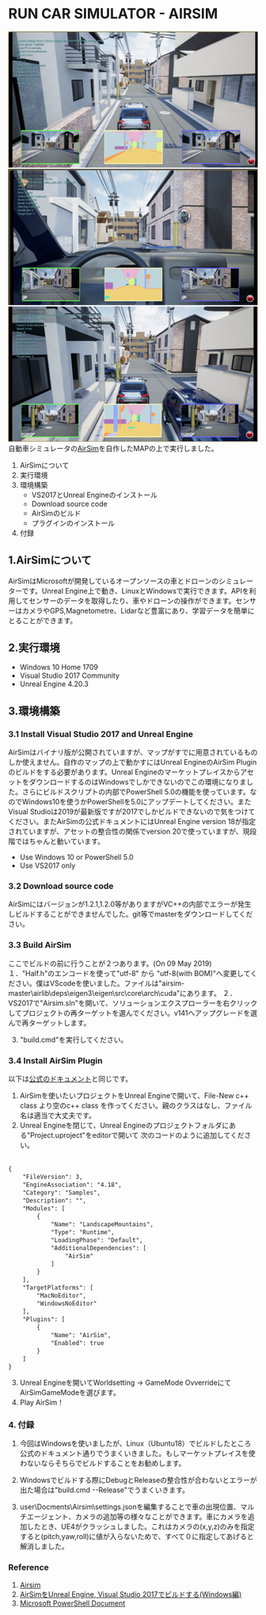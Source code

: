 # RUN CAR SIMULATOR - AIRSIM
![picture1](https://github.com/utagoeinc/Carsimulator/blob/master/1.PNG)
![picture2](https://github.com/utagoeinc/Carsimulator/blob/master/2.PNG)
![picture3](https://github.com/utagoeinc/Carsimulator/blob/master/3.PNG)
自動車シミュレータの[AirSim](https://microsoft.github.io/AirSim/)を自作したMAPの上で実行しました。

1. AirSimについて
2. 実行環境
3. 環境構築
   - VS2017とUnreal Engineのインストール
   - Download source code
   - AirSimのビルド
   - プラグインのインストール
4. 付録


## 1.AirSimについて

AirSimはMicrosoftが開発しているオープンソースの車とドローンのシミュレーターです。Unreal Engine上で動き、LinuxとWindowsで実行できます。APIを利用してセンサーのデータを取得したり、車やドローンの操作ができます。センサーはカメラやGPS,Magnetometre、Lidarなど豊富にあり、学習データを簡単にとることができます。

## 2.実行環境

- Windows 10 Home 1709
- Visual Studio 2017 Community
- Unreal Engine 4.20.3

## 3.環境構築

### 3.1 Install Visual Studio 2017 and Unreal Engine

AirSimはバイナリ版が公開されていますが、マップがすでに用意されているものしか使えません。自作のマップの上で動かすにはUnreal EngineのAirSim Pluginのビルドをする必要があります。Unreal EngineのマーケットプレイスからアセットをダウンロードするのはWindowsでしかできないのでこの環境になりました。さらにビルドスクリプトの内部でPowerShell 5.0の機能を使っています。なのでWindows10を使うかPowerShellを5.0にアップデートしてください。またVisual Studioは2019が最新版ですが2017でしかビルドできないので気をつけてください。またAirSimの公式ドキュメントにはUnreal Engine version 18が指定されていますが、アセットの整合性の関係でversion 20で使っていますが、現段階ではちゃんと動いています。

- Use Windows 10 or PowerShell 5.0
- Use VS2017 only

### 3.2 Download source code

AirSimにはバージョンが1.2.1,1.2.0等がありますがVC++の内部でエラーが発生しビルドすることができませんでした。git等でmasterをダウンロードしてください。


### 3.3 Build AirSim

ここでビルドの前に行うことが２つあります。(On 09 May 2019)
１．"Half.h"のエンコードを使って"utf-8" から "utf-8(with BOM)"へ変更してください。僕はVScodeを使いました。ファイルは"airsim-master\airlib\deps\eigen3\eigen\src\core\arch\cuda"にあります。
２．VS2017で"Airsim.sln"を開いて、ソリューションエクスプローラーを右クリックしてプロジェクトの再ターゲットを選んでください。v141へアップグレードを選んで再ターゲットします。

3. "build.cmd"を実行してください。

### 3.4 Install AirSim Plugin

以下は[公式のドキュメント](https://microsoft.github.io/AirSim/docs/unreal_custenv/)と同じです。

1. AirSimを使いたいプロジェクトをUnreal Engineで開いて、File-New c++ class より空のc++ class を作ってください。親のクラスはなし、ファイル名は適当で大丈夫です。
2. Unreal Engineを閉じて、Unreal Engineのプロジェクトフォルダにある"Project.uproject"をeditorで開いて   次のコードのように追加してください。

```json:project.uproject

{
    "FileVersion": 3,
    "EngineAssociation": "4.18",
    "Category": "Samples",
    "Description": "",
    "Modules": [
        {
            "Name": "LandscapeMountains",
            "Type": "Runtime",
            "LoadingPhase": "Default",
            "AdditionalDependencies": [
                "AirSim"
            ]
        }
    ],
    "TargetPlatforms": [
        "MacNoEditor",
        "WindowsNoEditor"
    ],
    "Plugins": [
        {
            "Name": "AirSim",
            "Enabled": true
        }
    ]
}

```

3. Unreal Engineを開いてWorldsetting -> GameMode OvverrideにてAirSimGameModeを選びます。
4. Play AirSim！


### 4. 付録

1. 今回はWindowsを使いましたが、Linux（Ubuntu18）でビルドしたところ公式のドキュメント通りでうまくいきました。もしマーケットプレイスを使わないならそちらでビルドすることをお勧めします。

2. Windowsでビルドする際にDebugとReleaseの整合性が合わないとエラーが出た場合は"build.cmd --Release"でうまくいきます。
3. user\Docments\Airsim\settings.jsonを編集することで車の出現位置、マルチエージェント、カメラの追加等の様々なことができます。車にカメラを追加したとき、UE4がクラッシュしました。これはカメラの(x,y,z)のみを指定すると(pitch,yaw,roll)に値が入らないためで、すべて０に指定してあげると解消しました。

### Reference 
1. [Airsim](https://github.com/Microsoft/AirSim)
2. [AirSimをUnreal Engine, Visual Studio 2017でビルドする(Windows編)](https://qiita.com/thrzn41/items/32171647c15c8da37f31)
3. [Microsoft PowerShell Document](https://docs.microsoft.com/en-us/powershell/module/microsoft.powershell.archive/Expand-Archive?view=powershell-5.0)
